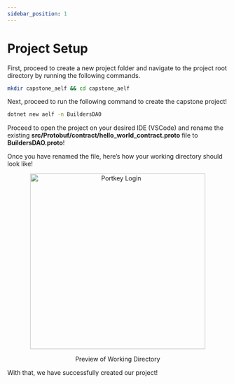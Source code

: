 ```yaml
---
sidebar_position: 1
---
```


# Project Setup

First, proceed to create a new project folder and navigate to the project root directory by running the following commands.

```bash title="Terminal"
mkdir capstone_aelf && cd capstone_aelf
```

Next, proceed to run the following command to create the capstone project!

```bash title="Terminal"
dotnet new aelf -n BuildersDAO
```

Proceed to open the project on your desired IDE (VSCode) and rename the existing **src/Protobuf/contract/hello_world_contract.proto** file to **BuildersDAO.proto**!

Once you have renamed the file, here’s how your working directory should look like!

<p align="center">
<img src="/img/vote-be-project-dir.png" alt="Portkey Login" width="400"/>
</p>
<p align="center">Preview of Working Directory</p>

With that, we have successfully created our project!
